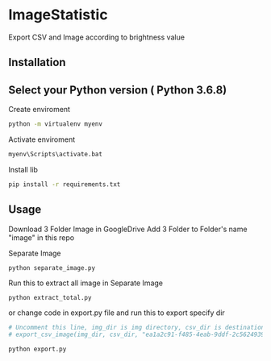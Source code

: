 # ImageStatistic

Export CSV and Image according to brightness value

## Installation

Select your Python version ( Python 3.6.8)
--------------------------

Create enviroment
```bash
python -m virtualenv myenv
```

Activate enviroment
```bash
myenv\Scripts\activate.bat 
```

Install lib
```bash
pip install -r requirements.txt
```

## Usage

Download 3 Folder Image in GoogleDrive
Add 3 Folder to Folder's name "image" in this repo

Separate Image
```
python separate_image.py
```

Run this to extract all image in Separate Image
```
python extract_total.py
```

or change code in export.py file and run this to export specify dir
```python
# Uncomment this line, img_dir is img directory, csv_dir is destination csv directory, "ea1a2c91-f485-4eab-9ddf-2c56249393ca" is csv name, "success" is extra name
# export_csv_image(img_dir, csv_dir, "ea1a2c91-f485-4eab-9ddf-2c56249393ca", "success")
```
```
python export.py
```

